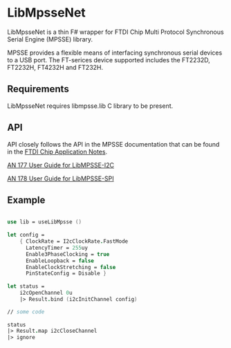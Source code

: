 # LibMpsseNet

LibMpsseNet is a thin F# wrapper for FTDI Chip Multi Protocol Synchronous Serial Engine (MPSSE) library.

MPSSE provides a flexible means of interfacing synchronous serial devices to a USB port. The FT-serices device supported includes the FT2232D, FT2232H, FT4232H and FT232H.

## Requirements

LibMpsseNet requires libmpsse.lib C library to be present.

## API

API closely follows the API in the MPSSE documentation that can be found in the [FTDI Chip Application Notes](https://ftdichip.com/document/application-notes/).

[AN 177 User Guide for LibMPSSE-I2C](https://ftdichip.com/wp-content/uploads/2020/08/AN_177_User_Guide_For_LibMPSSE-I2C.pdf)

[AN 178 User Guide for LibMPSSE-SPI](https://ftdichip.com/wp-content/uploads/2023/08/AN_178_User-Guide-for-LibMPSSE-SPI.pdf)

## Example

```fsharp

use lib = useLibMpsse ()
    
let config =
    { ClockRate = I2cClockRate.FastMode
      LatencyTimer = 255uy
      Enable3PhaseClocking = true
      EnableLoopback = false
      EnableClockStretching = false
      PinStateConfig = Disable }
        
let status =
    i2cOpenChannel 0u
    |> Result.bind (i2cInitChannel config)

// some code
    
status
|> Result.map i2cCloseChannel
|> ignore

```
